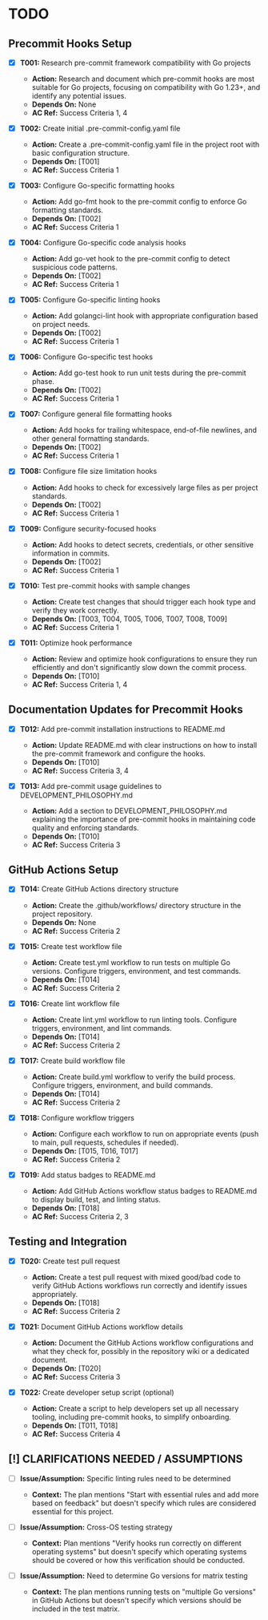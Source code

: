 # TODO

## Precommit Hooks Setup
- [x] **T001:** Research pre-commit framework compatibility with Go projects
    - **Action:** Research and document which pre-commit hooks are most suitable for Go projects, focusing on compatibility with Go 1.23+, and identify any potential issues.
    - **Depends On:** None
    - **AC Ref:** Success Criteria 1, 4

- [x] **T002:** Create initial .pre-commit-config.yaml file
    - **Action:** Create a .pre-commit-config.yaml file in the project root with basic configuration structure.
    - **Depends On:** [T001]
    - **AC Ref:** Success Criteria 1

- [x] **T003:** Configure Go-specific formatting hooks
    - **Action:** Add go-fmt hook to the pre-commit config to enforce Go formatting standards.
    - **Depends On:** [T002]
    - **AC Ref:** Success Criteria 1

- [x] **T004:** Configure Go-specific code analysis hooks
    - **Action:** Add go-vet hook to the pre-commit config to detect suspicious code patterns.
    - **Depends On:** [T002]
    - **AC Ref:** Success Criteria 1

- [x] **T005:** Configure Go-specific linting hooks
    - **Action:** Add golangci-lint hook with appropriate configuration based on project needs.
    - **Depends On:** [T002]
    - **AC Ref:** Success Criteria 1

- [x] **T006:** Configure Go-specific test hooks
    - **Action:** Add go-test hook to run unit tests during the pre-commit phase.
    - **Depends On:** [T002]
    - **AC Ref:** Success Criteria 1

- [x] **T007:** Configure general file formatting hooks
    - **Action:** Add hooks for trailing whitespace, end-of-file newlines, and other general formatting standards.
    - **Depends On:** [T002]
    - **AC Ref:** Success Criteria 1

- [x] **T008:** Configure file size limitation hooks
    - **Action:** Add hooks to check for excessively large files as per project standards.
    - **Depends On:** [T002]
    - **AC Ref:** Success Criteria 1

- [x] **T009:** Configure security-focused hooks
    - **Action:** Add hooks to detect secrets, credentials, or other sensitive information in commits.
    - **Depends On:** [T002]
    - **AC Ref:** Success Criteria 1

- [x] **T010:** Test pre-commit hooks with sample changes
    - **Action:** Create test changes that should trigger each hook type and verify they work correctly.
    - **Depends On:** [T003, T004, T005, T006, T007, T008, T009]
    - **AC Ref:** Success Criteria 1

- [x] **T011:** Optimize hook performance
    - **Action:** Review and optimize hook configurations to ensure they run efficiently and don't significantly slow down the commit process.
    - **Depends On:** [T010]
    - **AC Ref:** Success Criteria 1, 4

## Documentation Updates for Precommit Hooks
- [x] **T012:** Add pre-commit installation instructions to README.md
    - **Action:** Update README.md with clear instructions on how to install the pre-commit framework and configure the hooks.
    - **Depends On:** [T010]
    - **AC Ref:** Success Criteria 3, 4

- [x] **T013:** Add pre-commit usage guidelines to DEVELOPMENT_PHILOSOPHY.md
    - **Action:** Add a section to DEVELOPMENT_PHILOSOPHY.md explaining the importance of pre-commit hooks in maintaining code quality and enforcing standards.
    - **Depends On:** [T010]
    - **AC Ref:** Success Criteria 3

## GitHub Actions Setup
- [x] **T014:** Create GitHub Actions directory structure
    - **Action:** Create the .github/workflows/ directory structure in the project repository.
    - **Depends On:** None
    - **AC Ref:** Success Criteria 2

- [x] **T015:** Create test workflow file
    - **Action:** Create test.yml workflow to run tests on multiple Go versions. Configure triggers, environment, and test commands.
    - **Depends On:** [T014]
    - **AC Ref:** Success Criteria 2

- [x] **T016:** Create lint workflow file
    - **Action:** Create lint.yml workflow to run linting tools. Configure triggers, environment, and lint commands.
    - **Depends On:** [T014]
    - **AC Ref:** Success Criteria 2

- [x] **T017:** Create build workflow file
    - **Action:** Create build.yml workflow to verify the build process. Configure triggers, environment, and build commands.
    - **Depends On:** [T014]
    - **AC Ref:** Success Criteria 2

- [x] **T018:** Configure workflow triggers
    - **Action:** Configure each workflow to run on appropriate events (push to main, pull requests, schedules if needed).
    - **Depends On:** [T015, T016, T017]
    - **AC Ref:** Success Criteria 2

- [x] **T019:** Add status badges to README.md
    - **Action:** Add GitHub Actions workflow status badges to README.md to display build, test, and linting status.
    - **Depends On:** [T018]
    - **AC Ref:** Success Criteria 2, 3

## Testing and Integration
- [x] **T020:** Create test pull request
    - **Action:** Create a test pull request with mixed good/bad code to verify GitHub Actions workflows run correctly and identify issues appropriately.
    - **Depends On:** [T018]
    - **AC Ref:** Success Criteria 2

- [x] **T021:** Document GitHub Actions workflow details
    - **Action:** Document the GitHub Actions workflow configurations and what they check for, possibly in the repository wiki or a dedicated document.
    - **Depends On:** [T020]
    - **AC Ref:** Success Criteria 3

- [x] **T022:** Create developer setup script (optional)
    - **Action:** Create a script to help developers set up all necessary tooling, including pre-commit hooks, to simplify onboarding.
    - **Depends On:** [T011, T018]
    - **AC Ref:** Success Criteria 4

## [!] CLARIFICATIONS NEEDED / ASSUMPTIONS
- [ ] **Issue/Assumption:** Specific linting rules need to be determined
    - **Context:** The plan mentions "Start with essential rules and add more based on feedback" but doesn't specify which rules are considered essential for this project.

- [ ] **Issue/Assumption:** Cross-OS testing strategy
    - **Context:** Plan mentions "Verify hooks run correctly on different operating systems" but doesn't specify which operating systems should be covered or how this verification should be conducted.

- [ ] **Issue/Assumption:** Need to determine Go versions for matrix testing
    - **Context:** The plan mentions running tests on "multiple Go versions" in GitHub Actions but doesn't specify which versions should be included in the test matrix.
